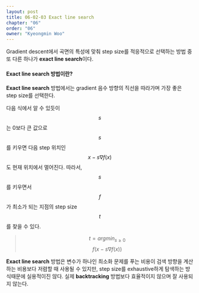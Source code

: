 ```yaml
---
layout: post
title: 06-02-03 Exact line search
chapter: "06"
order: "06"
owner: "Kyeongmin Woo"
---
```


Gradient descent에서 곡면의 특성에 맞춰 step size를 적응적으로 선택하는 방법 중 또 다른 하나가  **exact line search**이다. 

#### Exact line search 방법이란?
**Exact line search** 방법에서는 gradient 음수 방향의 직선을 따라가며 가장 좋은 step size를 선택한다. 

다음 식에서 알 수 있듯이 $$s$$는 0보다 큰 값으로 $$s$$를 키우면 다음 step 위치인 $$x - s \nabla f(x)$$도 현재 위치에서 멀어진다. 따라서, $$s$$를 키우면서 $$f$$가 최소가 되는 지점의 step size $$t$$를 찾을 수 있다.

> $$t = argmin_{s \ge 0}$$ $$f(x - s \nabla f(x) )$$

**Exact line search** 방법은 변수가 하나인 최소화 문제를 푸는 비용이 검색 방향을 계산하는 비용보다 저렴할 때 사용될 수 있지만, step size를 exhaustive하게 탐색하는 방식때문에 실용적이진 않다. 실제 **backtracking** 방법보다 효율적이지 않으며 잘 사용되지 않는다.